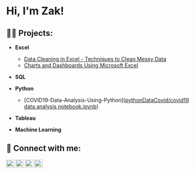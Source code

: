 <h1>Hi, I'm Zak! </h1>

<h2>👨‍💻 Projects:</h2>

- <b>Excel</b>
  - [Data Cleaning in Excel - Techniques to Clean Messy Data](https://github.com/joshmadakor1/Sentinel-Lab)
  - [Charts and Dashboards Using Microsoft Excel](https://github.com/joshmadakor1/Jwipe.PowerShell)
- <b>SQL</b>

- <b>Python</b>
  - [COVID19-Data-Analysis-Using-Python]([pythonDataCovid/covid19 data analysis notebook.ipynb](https://github.com/ZakCowleyHilton/COVID19-Data-Analysis-Using-Python/blob/main/pythonDataCovid/covid19%20data%20analysis%20notebook.ipynb))
  
- <b>Tableau</b>
  
- <b>Machine Learning</b>
 

<h2> 🤳 Connect with me:</h2>

[<img align="left" alt="JoshMadakor | YouTube" width="22px" src="https://cdn.jsdelivr.net/npm/simple-icons@v3/icons/youtube.svg" />][youtube]
[<img align="left" alt="JoshMadakor | Twitter" width="22px" src="https://cdn.jsdelivr.net/npm/simple-icons@v3/icons/twitter.svg" />][twitter]
[<img align="left" alt="JoshMadakor | LinkedIn" width="22px" src="https://cdn.jsdelivr.net/npm/simple-icons@v3/icons/linkedin.svg" />][linkedin]
[<img align="left" alt="JoshMadakor | Instagram" width="22px" src="https://cdn.jsdelivr.net/npm/simple-icons@v3/icons/instagram.svg" />][instagram]

[twitter]: https://twitter.com/joshmadakor
[youtube]: https://www.youtube.com/c/joshmadakor
[instagram]: https://www.instagram.com/joshmadakor/
[linkedin]: https://linkedin.com/in/joshmadakor

<!--
**joshmadakor1/joshmadakor1** is a ✨ _special_ ✨ repository because its `README.md` (this file) appears on your GitHub profile.

Here are some ideas to get you started:

- 🔭 I’m currently working on ...
- 🌱 I’m currently learning ...
- 👯 I’m looking to collaborate on ...
- 🤔 I’m looking for help with ...
- 💬 Ask me about ...
- 📫 How to reach me: ...
- 😄 Pronouns: ...
- ⚡ Fun fact: ...
-->
